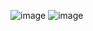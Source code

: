 ![image](https://github.com/user-attachments/assets/310f7396-ef42-41f2-b28a-eac94832917f)
![image](https://github.com/user-attachments/assets/4423022f-f441-49cb-8bbe-88e166ee9805)


